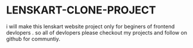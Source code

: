 # LENSKART-CLONE-PROJECT
i will make this lenskart website project only for beginers of frontend devlopers . so all of devlopers please checkout my projects and follow on github for communtiy.
